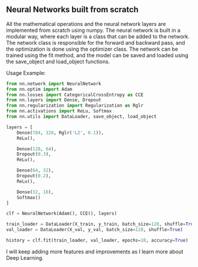 ## Neural Networks built from scratch

All the mathematical operations and the neural network layers are implemented from scratch using numpy. The neural network is built in a modular way, where each layer is a class that can be added to the network. The network class is responsible for the forward and backward pass, and the optimization is done using the optimizer class. The network can be trained using the fit method, and the model can be saved and loaded using the save_object and load_object functions. 

Usage Example:
```python
from nn.network import NeuralNetwork
from nn.optim import Adam
from nn.losses import CategoricalCrossEntropy as CCE
from nn.layers import Dense, Dropout
from nn.regularization import Regularization as Rglr
from nn.activations import ReLu, Softmax
from nn.utils import DataLoader, save_object, load_object

layers = [
    Dense(784, 128, Rglr('L2', 0.1)), 
    ReLu(),

    Dense(128, 64),  
    Dropout(0.3),
    ReLu(),

    Dense(64, 32),
    Dropout(0.2),
    ReLu(),

    Dense(32, 10),
    Softmax()
]

clf = NeuralNetwork(Adam(), CCE(), layers)

train_loader = DataLoader(X_train, y_train, batch_size=128, shuffle=True)
val_loader = DataLoader(X_val, y_val, batch_size=128, shuffle=True)

history = clf.fit(train_loader, val_loader, epochs=10, accuracy=True)
```

I will keep adding more features and improvements as I learn more about Deep Learning.